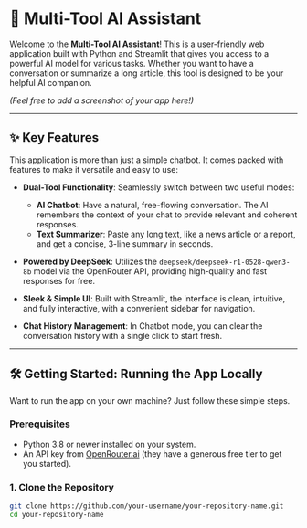 # 🤖 Multi-Tool AI Assistant

Welcome to the **Multi-Tool AI Assistant**! This is a user-friendly web application built with Python and Streamlit that gives you access to a powerful AI model for various tasks. Whether you want to have a conversation or summarize a long article, this tool is designed to be your helpful AI companion.

*(Feel free to add a screenshot of your app here!)*

---

## ✨ Key Features

This application is more than just a simple chatbot. It comes packed with features to make it versatile and easy to use:

- **Dual-Tool Functionality**: Seamlessly switch between two useful modes:
  - **AI Chatbot**: Have a natural, free-flowing conversation. The AI remembers the context of your chat to provide relevant and coherent responses.
  - **Text Summarizer**: Paste any long text, like a news article or a report, and get a concise, 3-line summary in seconds.

- **Powered by DeepSeek**: Utilizes the `deepseek/deepseek-r1-0528-qwen3-8b` model via the OpenRouter API, providing high-quality and fast responses for free.

- **Sleek & Simple UI**: Built with Streamlit, the interface is clean, intuitive, and fully interactive, with a convenient sidebar for navigation.

- **Chat History Management**: In Chatbot mode, you can clear the conversation history with a single click to start fresh.

---

## 🛠️ Getting Started: Running the App Locally

Want to run the app on your own machine? Just follow these simple steps.

### Prerequisites

- Python 3.8 or newer installed on your system.
- An API key from [OpenRouter.ai](https://openrouter.ai) (they have a generous free tier to get you started).

### 1. Clone the Repository

```bash
git clone https://github.com/your-username/your-repository-name.git
cd your-repository-name
